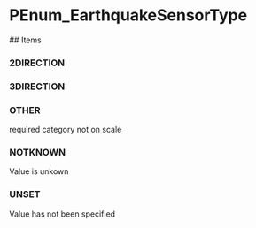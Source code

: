 # PEnum_EarthquakeSensorType

<!-- end of definition -->## Items

### 2DIRECTION


### 3DIRECTION


### OTHER
required category not on scale

### NOTKNOWN
Value is unkown

### UNSET
Value has not been specified

